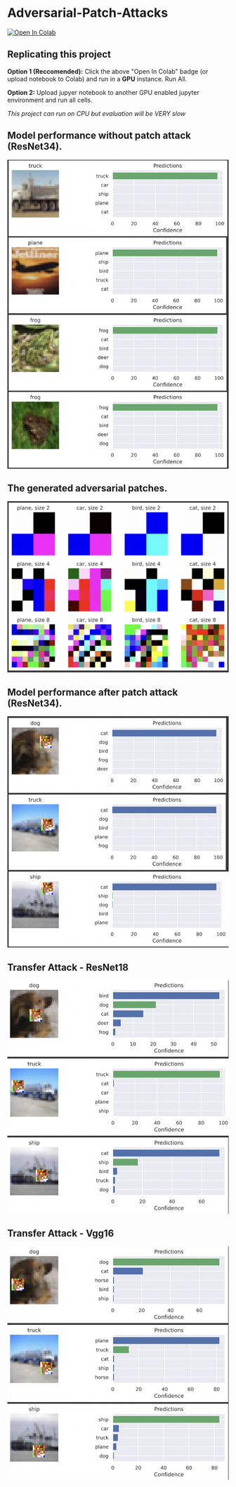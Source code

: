 # Adversarial-Patch-Attacks

[![Open In Colab](https://colab.research.google.com/assets/colab-badge.svg)](https://colab.research.google.com/drive/1m3j0Bh1ZOKLqn7a1qthpn28Wf8TQdjLI?usp=sharing)

## Replicating this project

**Option 1 (Reccomended):** Click the above "Open In Colab" badge (or upload notebook to Colab) and run in a **GPU** instance. Run All. 

**Option 2:** Upload jupyer notebook to another GPU enabled jupyter environment and run all cells. 

*This project can run on CPU but evaluation will be VERY slow*

## Model performance without patch attack (ResNet34).  

![alt text](https://github.com/malcolmsfraser/Adversarial-Patch-Attacks/blob/main/images/Screen%20Shot%202021-12-06%20at%2010.49.00%20PM.png)

## The generated adversarial patches. 

![alt text](https://github.com/malcolmsfraser/Adversarial-Patch-Attacks/blob/main/images/Screen%20Shot%202021-12-06%20at%2010.49.38%20PM.png)

## Model performance after patch attack (ResNet34). 

![alt text](https://github.com/malcolmsfraser/Adversarial-Patch-Attacks/blob/main/images/Screen%20Shot%202021-12-06%20at%2010.50.08%20PM.png)

## Transfer Attack - ResNet18

![alt text](https://github.com/malcolmsfraser/Adversarial-Patch-Attacks/blob/main/images/Screen%20Shot%202021-12-06%20at%2011.06.33%20PM.png)

## Transfer Attack - Vgg16

![alt text](https://github.com/malcolmsfraser/Adversarial-Patch-Attacks/blob/main/images/Screen%20Shot%202021-12-06%20at%2011.07.12%20PM.png)
